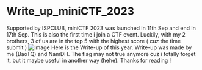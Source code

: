 # Write_up_miniCTF_2023 
Supported by ISPCLUB, miniCTF 2023 was launched in 11th Sep and end in 17th Sep. This is also the first time i join a CTF event.
Luckily, with my 2 brothers, 3 of us are in the top 5 with the highest score ( cuz the time submit )
![image](https://github.com/Baodeptraii/Write_up_miniCTF_2023/assets/96620267/610347cc-dd02-4b09-a2a4-651f7adfed53)
Here is the Write-up of this year. Write-up was made by me (BaoTQ) and NamDH. The flag may not true anymore cuz i totally forget it, but it maybe useful in another way (hehe). 
Thanks for reading !
